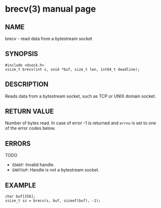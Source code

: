 # brecv(3) manual page

## NAME

brecv - read data from a bytestream socket

## SYNOPSIS

```
#include <dsock.h>
ssize_t brecv(int s, void *buf, size_t len, int64_t deadline);
```

## DESCRIPTION

Reads data from a bytestream socket, such as TCP or UNIX domain socket.

## RETURN VALUE

Number of bytes read. In case of error -1 is returned and `errno` is set to one of the error codes below.

## ERRORS

TODO

* `EDADF`: Invalid handle.
* `ENOTSUP`: Handle is not a bytestream socket.

## EXAMPLE

```
char buf[256];
ssize_t sz = brecv(s, buf, sizeof(buf), -1);
```


